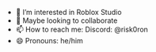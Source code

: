 - 👀 I’m interested in Roblox Studio
- 👀 Maybe looking to collaborate
- 📫 How to reach me: Discord: @risk0ron
- 😄 Pronouns: he/him
